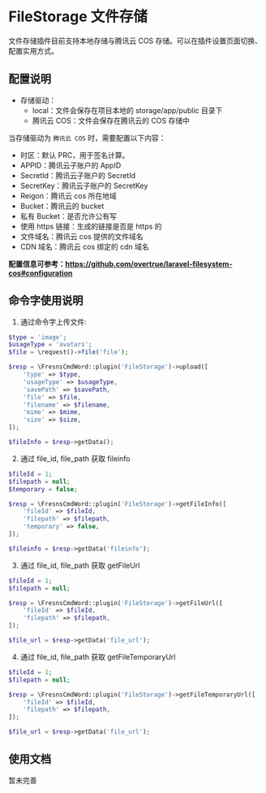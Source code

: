 # FileStorage 文件存储

文件存储插件目前支持本地存储与腾讯云 COS 存储。可以在插件设置页面切换、配置实用方式。


## 配置说明

- 存储驱动：
  - local：文件会保存在项目本地的 storage/app/public 目录下
  - 腾讯云 COS：文件会保存在腾讯云的 COS 存储中

当存储驱动为 `腾讯云 COS` 时，需要配置以下内容：

- 时区：默认 PRC，用于签名计算。
- APPID：腾讯云子账户的 AppID
- SecretId：腾讯云子账户的 SecretId
- SecretKey：腾讯云子账户的 SecretKey
- Reigon：腾讯云 cos 所在地域
- Bucket：腾讯云的 bucket
- 私有 Bucket：是否允许公有写
- 使用 https 链接：生成的链接是否是 https 的
- 文件域名：腾讯云 cos 提供的文件域名
- CDN 域名：腾讯云 cos 绑定的 cdn 域名

**配置信息可参考：https://github.com/overtrue/laravel-filesystem-cos#configuration**


## 命令字使用说明

1. 通过命令字上传文件:

```php
$type = 'image';
$usageType = 'avatars';
$file = \request()->file('file');

$resp = \FresnsCmdWord::plugin('FileStorage')->upload([
    'type' => $type,
    'usageType' => $usageType,
    'savePath' => $savePath,
    'file' => $file,
    'filename' => $filename,
    'mime' => $mime,
    'size' => $size,
]);

$fileInfo = $resp->getData();
```

2. 通过 file_id, file_path 获取 fileinfo

```php
$fileId = 1;
$filepath = null;
$temporary = false;

$resp = \FresnsCmdWord::plugin('FileStorage')->getFileInfo([
    'fileId' => $fileId,
    'filepath' => $filepath,
    'temporary' => false,
]);

$fileinfo = $resp->getData('fileinfo');
```

3. 通过 file_id, file_path 获取 getFileUrl

```php
$fileId = 1;
$filepath = null;

$resp = \FresnsCmdWord::plugin('FileStorage')->getFileUrl([
    'fileId' => $fileId,
    'filepath' => $filepath,
]);

$file_url = $resp->getData('file_url');
```

4. 通过 file_id, file_path 获取 getFileTemporaryUrl

```php
$fileId = 1;
$filepath = null;

$resp = \FresnsCmdWord::plugin('FileStorage')->getFileTemporaryUrl([
    'fileId' => $fileId,
    'filepath' => $filepath,
]);

$file_url = $resp->getData('file_url');
```


## 使用文档

暂未完善
